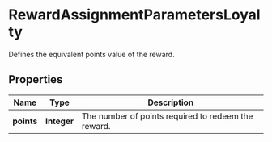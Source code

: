 

# RewardAssignmentParametersLoyalty

Defines the equivalent points value of the reward.

## Properties

| Name | Type | Description |
|------------ | ------------- | ------------- |
|**points** | **Integer** | The number of points required to redeem the reward. |



